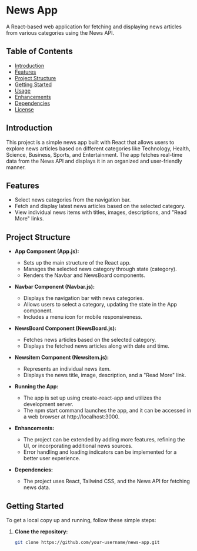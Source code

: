 # News App

A React-based web application for fetching and displaying news articles from various categories using the News API.

## Table of Contents

- [Introduction](#introduction)
- [Features](#features)
- [Project Structure](#project-structure)
- [Getting Started](#getting-started)
- [Usage](#usage)
- [Enhancements](#enhancements)
- [Dependencies](#dependencies)
- [License](#license)

## Introduction

This project is a simple news app built with React that allows users to explore news articles based on different categories like Technology, Health, Science, Business, Sports, and Entertainment. The app fetches real-time data from the News API and displays it in an organized and user-friendly manner.

## Features

- Select news categories from the navigation bar.
- Fetch and display latest news articles based on the selected category.
- View individual news items with titles, images, descriptions, and "Read More" links.

## Project Structure

- **App Component (App.js):**
  - Sets up the main structure of the React app.
  - Manages the selected news category through state (category).
  - Renders the Navbar and NewsBoard components.

- **Navbar Component (Navbar.js):**
  - Displays the navigation bar with news categories.
  - Allows users to select a category, updating the state in the App component.
  - Includes a menu icon for mobile responsiveness.

- **NewsBoard Component (NewsBoard.js):**
  - Fetches news articles based on the selected category.
  - Displays the fetched news articles along with date and time.

- **Newsitem Component (Newsitem.js):**
  - Represents an individual news item.
  - Displays the news title, image, description, and a "Read More" link.

- **Running the App:**
  - The app is set up using create-react-app and utilizes the development server.
  - The npm start command launches the app, and it can be accessed in a web browser at http://localhost:3000.

- **Enhancements:**
  - The project can be extended by adding more features, refining the UI, or incorporating additional news sources.
  - Error handling and loading indicators can be implemented for a better user experience.

- **Dependencies:**
  - The project uses React, Tailwind CSS, and the News API for fetching news data.

## Getting Started

To get a local copy up and running, follow these simple steps:

1. **Clone the repository:**
   ```sh
   git clone https://github.com/your-username/news-app.git
